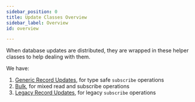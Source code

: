 ```yaml
---
sidebar_position: 0
title: Update Classes Overview
sidebar_label: Overview
id: overview

---
```


When database updates are distributed, they are wrapped in these helper classes to help dealing with them.

We have: 

1. [Generic Record Updates](../generic-record-update), for type safe `subscribe` operations
2. [Bulk](../bulk), for mixed read and subscribe operations
3. [Legacy Record Updates](../legacy-record-update), for legacy `subscribe` operations